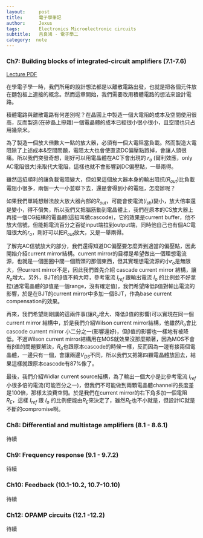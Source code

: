 ```yaml
---
layout:     post
title:      電子學筆記
author:     Jexus
tags: 		Electronics Microelectronic circuits
subtitle:   呂良鴻 - 電子學二
category:  note
---
```


### Ch7: Building blocks of integrated-circuit amplifiers (7.1-7.6) 

[Lecture PDF](http://cc.ee.ntu.edu.tw/~lhlu/eecourses/Electronics2/Electronics_Ch7.pdf)

在學電子學一時，我們所用的設計想法都是以離散電路出發，也就是把各個元件放在麵包板上連接的概念。然而這章開始，我們需要改用積體電路的想法來設計電路。

積體電路與離散電路有何差別呢？在晶圓上中製造一個大電阻的成本及空間使用很高，反而製造(在矽晶上摻雜)一個電晶體的成本已經很小很小很小，且空間也只占用幾奈米。

為了製造一個放大倍數大一點的放大器，必須有一個大電阻當負載。然而製造大電阻除了上述成本&空間問題，電阻太大也會使直流DC偏壓點跑掉，會讓人頭很痛。所以我們突發奇想，剛好可以用電晶體在AC下會出現的 ${r_o}$ (爾利效應，only AC電阻很大)來取代大電阻，這樣也就不會影響到DC偏壓點，一舉兩得。

雖然這招順利的讓負載電阻變大，但如果這個放大器本身的輸出阻抗($R_{out}$)比負載電阻小很多，兩個一大一小並聯下去，還是會得到小的電阻，怎麼辦呢？

如果我們單純想辦法放大放大器內部的$R_{out}$，可能會使電流($i_{sh}$)變小，放大倍率還是變小，得不償失，所以我們又把腦筋動到電晶體上，我們在原本的CS放大器上再接一個CG結構的電晶體(這招叫做cascode)，它的效果是current buffer，他不放大信號，但能把電流百分之百從input端拉到output端，同時他自己也有個AC電阻很大的$r_o$，剛好可以把$R_{out}$放大，又是一舉兩得。

了解完AC信號放大的部分，我們還得知道DC偏壓要怎麼弄到適當的偏壓點，因此開始介紹current mirror結構。current mirror的目標是希望做出一個理想電流源，也就是一個圈圈中間一個箭頭的那個東西，但其實理想電流源的小${r_o}$是無限大，但current mirror不是，因此我們首先介紹 cascade current mirror 結構，讓${R_o}$增大。另外，BJT的β值不夠大時，參考電流 $I_{ref}$ 跟輸出電流 $I_o$ 的比例並不好拿捏(通常電晶體的β值是一個range，沒有確定值)，我們希望降低β值對輸出電流的影響，於是在BJT的current mirror中多加一個BJT，作為base current compensation的效果。

再來，我們希望剛剛講的這兩件事(讓$R_o$增大、降低β值的影響)可以實現在同一個 current mirror 結構中，於是我們介紹Wilson current mirror結構，他雖然$R_o$會比 cascode current mirror 小二分之一(影響還好)，但β值的影響也一樣地有被降低。不過Wilson current mirror結構用在MOS就效果沒那麼顯著，因為MOS不會有β值的問題要解決，$R_o$也跟原本cascode的時候一樣，反而因為一邊有接兩個電晶體，一邊只有一個，會讓兩邊$V_{DS}$不同，所以我們又把第四顆電晶體放回去，結果這樣就跟原本cascode有87%像了。

最後，我們介紹Widlar current source結構，為了輸出一個大小是比參考電流 $I_{ref}$ 小很多倍的電流(可能百分之一)，但我們不可能做到兩顆電晶體channel的長度差是100倍，那樣太浪費空間。於是我們在current mirror的右下角多加一個電阻$R_E$，這樣 $I_{ref}$ 跟 $I_o$ 的比例便能由$R_E$來決定了，雖然$R_E$也不小就是，但設計IC就是不斷的compromise啊。

### Ch8: Differential and multistage amplifiers (8.1 - 8.6.1) 
待續
### Ch9: Frequency response (9.1 - 9.7.2) 
待續
### Ch10: Feedback (10.1-10.2, 10.7-10.10) 
待續
### Ch12: OPAMP circuits (12.1 -12.2)  
待續
